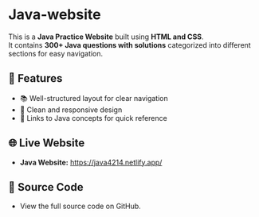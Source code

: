 # Java-website    
This is a **Java Practice Website** built using **HTML and CSS**.  
It contains **300+ Java questions with solutions** categorized into different sections for easy navigation.  

## 🚀 Features  
- 📚 Well-structured layout for clear navigation  
- 🎯 Clean and responsive design  
- 🔗 Links to Java concepts for quick reference  

## 🌐 Live Website  
- **Java Website:** https://java4214.netlify.app/ 

## 🔗 Source Code  
- View the full source code on GitHub.  


